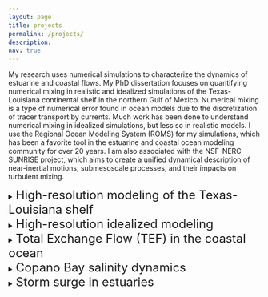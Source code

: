 ```yaml
---
layout: page
title: projects
permalink: /projects/
description:
nav: true
---
```

My research uses numerical simulations to characterize the dynamics of estuarine and coastal flows. My PhD dissertation focuses on quantifying numerical mixing in realistic and idealized simulations of the Texas-Louisiana continental shelf in the northern Gulf of Mexico. Numerical mixing is a type of numerical error found in ocean models due to the discretization of tracer transport by currents. Much work has been done to understand numerical mixing in idealized simulations, but less so in realistic models. I use the Regional Ocean Modeling System (ROMS) for my simulations, which has been a favorite tool in the estuarine and coastal ocean modeling community for over 20 years. I am also associated with the NSF-NERC SUNRISE project, which aims to create a unified dynamical description of near-inertial motions, submesoscale processes, and their impacts on turbulent mixing.

<details>
  <summary> <font size="+2" > High-resolution modeling of the Texas-Louisiana shelf </font>  </summary>
  <video width="640" height="480" controls>
    <source src="../_pages/TXLA_model_comparison.mp4" type="video/mp4">
  </video>
  <br>
  The TXLA model covers the entire continental slope and is mainly used for investigations of shelf processes, which are heavily influenced by discharge from the Mississippi and Atchafalaya rivers. We are using a high resolution nested implementation of the TXLA model developed by <a href="https://www.researchgate.net/profile/Daijiro-Kobashi">Daijiro Kobashi</a> to study submesoscale processes. The movie above shows plots of the native TXLA model in the left column and a nested version on the right of surface salinity (top), horizontal salinity gradient magnitude (middle), and normalized vorticity (bottom). The salinity gradient magnitude can be used to infer information about numerical mixing, with larger gradients corresponding to larger numerical mixing (Schlichting et al., 2023). The relative vorticity provides an estimate of the flow's rotation about the vertical axis, allowing us to study how these frontal eddies evolve in time. The nested model has five times the horizontal resolution of the coarse model, which is indicated by the black box in the figure. 
 <br>

</details>

<details>
  <summary> <font size="+2" > High-resolution idealized modeling </font>  </summary>
  <video width="640" height="480" controls>
    <source src="../_pages/surface_shelf_dx_1000_MPDATA_nowind.mp4" type="video/mp4">
  </video>
  <br>
    The simulation shown above is a modified version of the base case described in Hetland (2017) <em>Journal of Physical Oceanography</em>. The model is used to explore the formation of baroclinic instabilities over a sloping bottom in an idealized framework and is based off the dynamical conditions observed over the TXLA shelf. More broadly, baroclinic instabilities are a type of fluid instability that act as a primary generation mechanism for mesoscale eddies in the ocean and shapes the formation of cyclones and anticylones in the atmosphere. The above video shows an unforced, stratified coastal shelf that grows baroclinically unstable, leading to the development of numerous eddies. This is seen in not only the salinity field, but the vertical relative vorticity, which provides an estimation of the fluid's rotation about the vertical axis. These eddies have strong salinity gradients, which correspond to areas where the salinity changes rapidly in space. These sharp gradients are hard for models to resolve, and generate spurious numerical mixing. I am using the idealized model to understand how numerical mixing impacts the salinity field, with the goal of applying the knowledge gained to the TXLA model.
</details>   

<details>
  <summary> <font size="+2" > Total Exchange Flow (TEF) in the coastal ocean </font>  </summary>
  <img src = "../_pages/tef_ts.png" alt="TEF"> <br>

  TEF was originally developed by Parker MacCready for looking at tracer fluxes and mixing for estuaries. TEF involves taking a control volume or transect, and binning corresponding tracer fluxes in a coordinate of your choosing. In the Gulf, the salinity is the primary tracer that controls the density structure close to the plume but temperature can become important when river input is low. The figure shown above is a temperature-salinity (TS) diagram of the total volume flux, salt flux, and salinity anomaly squared into and out of the nested grid integrated over the entire simulation. It is normalized by its maximum value so you can clearly see how complex the flow structure is if you don't average it. Note that the salinity anomaly squared flux spans a much larger salinity range because we remove the effects of the mean salinity to quantify the salinity anomaly. In the future we also plan to look at mixing in both salinity and temperature space!
</details>

<details>
  <summary> <font size="+2" > Copano Bay salinity dynamics </font>  </summary>
  <img src = "../_pages/Copano.png" alt="Copano"> <br>

  As an REU student, I worked on characterizing the salinity structure of Copano Bay, an inverse estuary on the Gulf Coast. The inverse circulation causes some interesting dynamics to occur. For example, plotting the normalized salinity difference versus the salinity gradient at the estuary mouth reveals just how weird the salinity structure is. this project is currently being worked on by <a href="Tianxiang Gao](https://ocean.tamu.edu/people/profiles/students/gaotianxiang.html">Tianxiang Gao</a>
</details>
<details>
  <summary> <font size="+2" > Storm surge in estuaries </font>  </summary>
  <img src = "../_pages/sss_combined.png" alt="surge"> <br>
During my undergrad, I worked on the Sensing Storm Surge Project, which investigated storm surge in several Maine estuaries. I helped set up and maintain the citizen science network. The first picture is me prepping a mooring in Bass Harbor. The next figure is taken from our Ocean and Coastal Management publication that shows observed surge in two estuaries, which demonstrates the effects of channel convergence on surge height.
</details>
<!-- <details>
<summary> <font size="+3" > Quantifying numerical mixing the in the TXLA model </font>  </summary>
  <!-- <img src = "../_pages/model_domain.jpg" alt="domain"> -->

  <!-- Numerical mixing is the mixing generated by the discretization of advection schemes. We aim to quantify the numerical mixing in the TXLA model because it can be bigger than the physical (real) mixing resolved by the model. In the figure above,  the black box indicates the location of a two-way nested grid that has five times the native resolution of the model. Our goal is to compare mixing between the native grid and high resolution child grid using tracer variance budgets. Preliminary results suggest that numerical mixing is approximately halved for the child grid relative to the parent due to newly resolved processes.  
</details> -->
